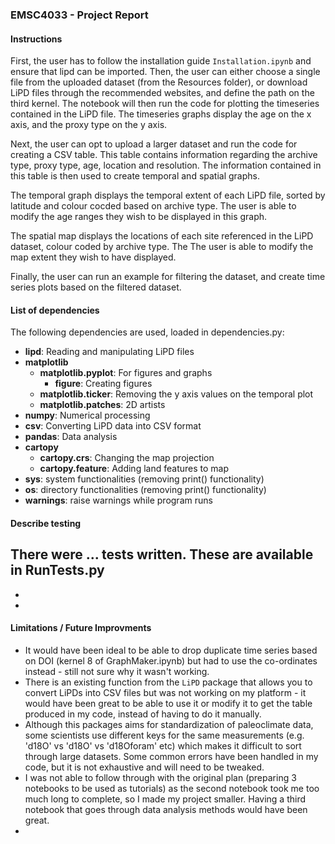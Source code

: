 ### EMSC4033 - Project Report

#### Instructions 
First, the user has to follow the installation guide `Installation.ipynb` and ensure that lipd can be imported. Then, the user can either choose a single file from the uploaded dataset (from the Resources folder), or download LiPD files through the recommended websites, and define the path on the third kernel. The notebook will then run the code for plotting the timeseries contained in the LiPD file. The timeseries graphs display the age on the x axis, and the proxy type on the y axis. 

Next, the user can opt to upload a larger dataset and run the code for creating a CSV table. This table contains information regarding the archive type, proxy type, age, location and resolution. The information contained in this table is then used to create temporal and spatial graphs. 

The temporal graph displays the temporal extent of each LiPD file, sorted by latitude and colour cocded based on archive type. The user is able to modify the age ranges they wish to be displayed in this graph. 

The spatial map displays the locations of each site referenced in the LiPD dataset, colour coded by archive type. The The user is able to modify the map extent they wish to have displayed. 

Finally, the user can run an example for filtering the dataset, and create time series plots based on the filtered dataset. 


#### List of dependencies	
The following dependencies are used, loaded in dependencies.py:
- **lipd**: Reading and manipulating LiPD files
- **matplotlib**
  - **matplotlib.pyplot**: For figures and graphs 
    - **figure**: Creating figures 
  - **matplotlib.ticker**: Removing the y axis values on the temporal plot  
  - **matplotlib.patches**: 2D artists 
- **numpy**: Numerical processing 
- **csv**: Converting LiPD data into CSV format
- **pandas**: Data analysis
- **cartopy**
  - **cartopy.crs**: Changing the map projection
  - **cartopy.feature**: Adding land features to map 
- **sys**: system functionalities (removing print() functionality)
- **os**: directory functionalities (removing print() functionality)
- **warnings**: raise warnings while program runs



#### Describe testing	
There were ... tests written. These are available in RunTests.py
- 
- 
-

#### Limitations / Future Improvments	
- It would have been ideal to be able to drop duplicate time series based on DOI (kernel 8 of GraphMaker.ipynb) but had to use the co-ordinates instead - still not sure why it wasn't working. 
- There is an existing function from the `LiPD` package that allows you to convert LiPDs into CSV files but was not working on my platform - it would have been great to be able to use it or modify it to get the table produced in my code, instead of having to do it manually.
- Although this packages aims for standardization of paleoclimate data, some scientists use different keys for the same measurements (e.g. 'd18O' vs 'd18O' vs 'd18Oforam' etc) which makes it difficult to sort through large datasets. Some common errors have been handled in my code, but it is not exhaustive and will need to be tweaked.
- I was not able to follow through with the original plan (preparing 3 notebooks to be used as tutorials) as the second notebook took me too much long to complete, so I made my project smaller. Having a third notebook that goes through data analysis methods would have been great. 
- 
